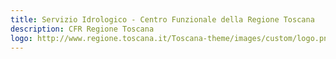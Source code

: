 ```yaml
---
title: Servizio Idrologico - Centro Funzionale della Regione Toscana
description: CFR Regione Toscana
logo: http://www.regione.toscana.it/Toscana-theme/images/custom/logo.png
---
```

